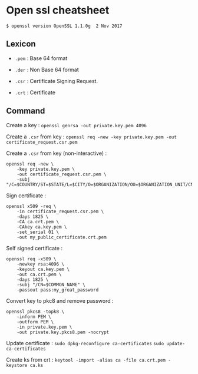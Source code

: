 # Open ssl cheatsheet

`
$ openssl version
OpenSSL 1.1.0g  2 Nov 2017
`

## Lexicon
* `.pem` : Base 64 format
* `.der` : Non Base 64 format

* `.csr` : Certificate Signing Request.
* `.crt` : Certificate



## Command

Create a key : `openssl genrsa -out private.key.pem 4096`

Create a `.csr` from key : `openssl req -new -key private.key.pem -out certificate_request.csr.pem`

Create a `.csr` from key (non-interactive) :
```
openssl req -new \
    -key private.key.pem \
    -out certificate_request.csr.pem \
    -subj "/C=$COUNTRY/ST=$STATE/L=$CITY/O=$ORGANIZATION/OU=$ORGANIZATION_UNIT/CN=$COMMON_NAME
```

Sign certificate :
```
openssl x509 -req \
    -in certificate_request.csr.pem \
    -days 1825 \
    -CA ca.crt.pem \
    -CAkey ca.key.pem \
    -set_serial 01 \
    -out my_public_certificate.crt.pem
```

Self signed certificate :
```
openssl req -x509 \
    -newkey rsa:4096 \
    -keyout ca.key.pem \
    -out ca.crt.pem \
    -days 1825 \
    -subj "/CN=$COMMON_NAME" \
    -passout pass:my_great_password
```

Convert key to pkc8 and remove password :
```
openssl pkcs8 -topk8 \
    -inform PEM \
    -outform PEM \
    -in private.key.pem \
    -out private.key.pkcs8.pem -nocrypt
```

Update certificate :
`sudo dpkg-reconfigure ca-certificates` `sudo update-ca-certificates`

Create ks from crt :
`keytool -import -alias ca -file ca.crt.pem -keystore ca.ks`

